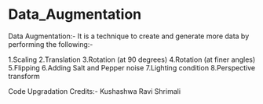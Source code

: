 # Data_Augmentation


Data Augmentation:- It is a technique to create and generate more data by performing the following:-

1.Scaling
2.Translation
3.Rotation (at 90 degrees)
4.Rotation (at finer angles)
5.Flipping
6.Adding Salt and Pepper noise
7.Lighting condition
8.Perspective transform


Code Upgradation Credits:- Kushashwa Ravi Shrimali
